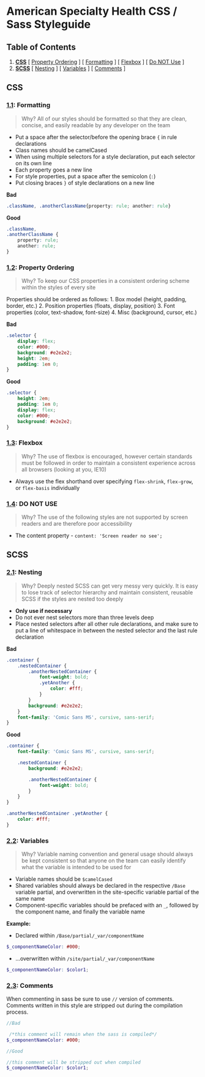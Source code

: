 # American Specialty Health CSS / Sass Styleguide﻿

## Table of Contents
1. **[CSS](#css)** 
	[ [Property Ordering](#css--ordering) ] 
	[ [Formatting](#css--formatting) ] 
	[ [Flexbox](#css--flexbox) ]
	[ [Do NOT Use](#do-not-use) ]
1. **[SCSS](#scss)** 
	[ [Nesting](#scss--nesting) ] 
	[ [Variables](#scss--variables) ] 
	[ [Comments](#scss--comments) ]

## CSS

<a name="css--formatting"></a><a name="1.1"></a>
### [1.1](#css--formatting): Formatting
> Why? All of our styles should be formatted so that they are clean, concise, and easily readable by any developer on the team

* Put a space after the selector/before the opening brace `{` in rule declarations
* Class names should be camelCased
* When using multiple selectors for a style declaration, put each selector on its own line
* Each property goes a new line
* For style properties, put a space after the semicolon (`:`)
* Put closing braces `}` of style declarations on a new line

**Bad**
```css
.className, .anotherClassName{property: rule; another: rule}
```

**Good**
```css
.className,
.anotherClassName {
    property: rule;
    another: rule;
}
```

<a name="css--ordering"></a><a name="1.2"></a>
### [1.2](#css--ordering): Property Ordering
> Why? To keep our CSS properties in a consistent ordering scheme within the styles of every site

Properties should be ordered as follows:
    1. Box model (height, padding, border, etc.)
    2. Position properties (floats, display, position)
    3. Font properties (color, text-shadow, font-size)
    4. Misc (background, cursor, etc.)

**Bad**
```css
.selector {
    display: flex;
    color: #000;
    background: #e2e2e2;
    height: 2em;
    padding: 1em 0;
}
```

**Good**
```css
.selector {
    height: 2em;
    padding: 1em 0;
    display: flex;
    color: #000;
    background: #e2e2e2;
}
```

<a name="css--flexbox"></a><a name="1.3"></a>
### [1.3](#css--flexbox): Flexbox
> Why? The use of flexbox is encouraged, however certain standards must be followed in order to maintain a consistent experience across all browsers (looking at you, IE10)

* Always use the flex shorthand over specifying `flex-shrink`, `flex-grow`, or `flex-basis` individually

<a name="do-not-use"></a>  
### [1.4](#do-not-use): DO NOT USE
> Why? The use of the following styles are not supported by screen readers and are therefore poor accessibility

* The content property - `content: 'Screen reader no see';`

## SCSS

<a name="scss--nesting"></a><a name="2.1"></a>
### [2.1](#scss--nesting): Nesting
> Why? Deeply nested SCSS can get very messy very quickly. It is easy to lose track of selector hierarchy and maintain consistent, reusable SCSS if the styles are nested too deeply

* **Only use if necessary**
* Do not ever nest selectors more than three levels deep
* Place nested selectors after all other rule declarations, and make sure to put a line of whitespace in between the nested selector and the last rule declaration

**Bad**
```scss
.container {
    .nestedContainer {
        .anotherNestedContainer {
            font-weight: bold;
            .yetAnother {
                color: #fff;
            }
        }
        background: #e2e2e2;
    }
    font-family: 'Comic Sans MS', cursive, sans-serif;
}
```

**Good**
```scss
.container {
    font-family: 'Comic Sans MS', cursive, sans-serif;

    .nestedContainer {
        background: #e2e2e2;

        .anotherNestedContainer {
            font-weight: bold;
        }
    }
}

.anotherNestedContainer .yetAnother {
    color: #fff;
}
```

<a name="scss--variables"></a><a name="2.2"></a>
### [2.2](#scss--variables): Variables
> Why? Variable naming convention and general usage should always be kept consistent so that anyone on the team can easily identify what the variable is intended to be used for

* Variable names should be `$camelCased`
* Shared variables should always be declared in the respective `/Base` variable partial, and overwritten in the site-specific variable partial of the same name
* Component-specific variables should be prefaced with an `_`, followed by the component name, and finally the variable name

**Example:**
- Declared within `/Base/partial/_var/componentName`
```scss
$_componentNameColor: #000;
```
- ...overwritten within `/site/partial/_var/componentName`
```scss
$_componentNameColor: $color1;
```

<a name="scss--comments"></a><a name="2.3"></a>
### [2.3](#scss--comments): Comments

When commenting in sass be sure to use `//` version of comments. Comments written in this style are stripped out during the compilation process.

```scss
//Bad

 /*this comment will remain when the sass is compiled*/
$_componentNameColor: #000;

//Good

//this comment will be stripped out when compiled
$_componentNameColor: $color1;
```
